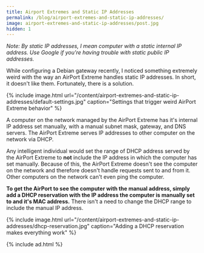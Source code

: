 ```yaml
---
title: Airport Extremes and Static IP Addresses
permalink: /blog/airport-extremes-and-static-ip-addresses/
image: airport-extremes-and-static-ip-addresses/post.jpg
hidden: 1
---
```


*Note: By static IP addresses, I mean computer with a static internal IP address. Use Google if you're having trouble with static public IP addresses.*

While configuring a Debian gateway recently, I noticed something extremely weird with the way an AirPort Extreme handles static IP addresses. In short, it doesn't like them. Fortunately, there is a solution.

{% include image.html url="/content/airport-extremes-and-static-ip-addresses/default-settings.jpg" caption="Settings that trigger weird AirPort Extreme behavior" %}

A computer on the network managed by the AirPort Extreme has it's internal IP address set manually, with a manual subnet mask, gateway, and DNS servers. The AirPort Extreme serves IP addresses to other computer on the network via DHCP.

Any intelligent individual would set the range of DHCP address served by the AirPort Extreme to **not** include the IP address in which the computer has set manually. Because of this, the AirPort Extreme doesn't see the computer on the network and therefore doesn't handle requests sent to and from it. Other computers on the network can't even ping the computer.

**To get the AirPort to see the computer with the manual address, simply add a DHCP reservation with the IP address the computer is manually set to and it's MAC address.** There isn't a need to change the DHCP range to include the manual IP address.

{% include image.html url="/content/airport-extremes-and-static-ip-addresses/dhcp-reservation.jpg" caption="Adding a DHCP reservation makes everything work" %}

{% include ad.html %}